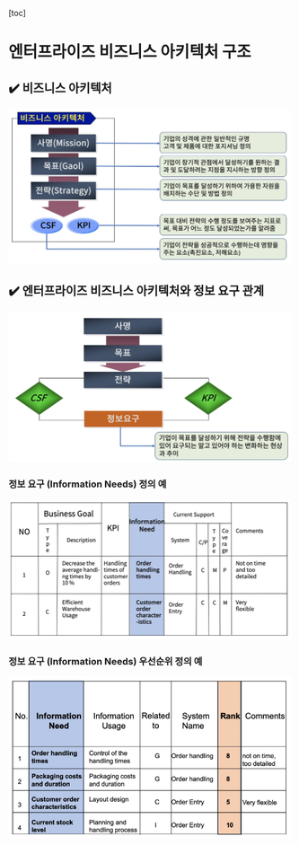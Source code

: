 [toc]

# 엔터프라이즈 비즈니스 아키텍처 구조

## :heavy_check_mark: 비즈니스 아키텍처

![image-20210405195834818](assets/image-20210405195834818.png)





## :heavy_check_mark: 엔터프라이즈 비즈니스 아키텍처와 정보 요구 관계

![image-20210405195909565](assets/image-20210405195909565.png)

### 정보 요구 (Information Needs) 정의 예

![image-20210405195924599](assets/image-20210405195924599.png)

### 정보 요구 (Information Needs) 우선순위 정의 예

![image-20210405195934874](assets/image-20210405195934874.png)










